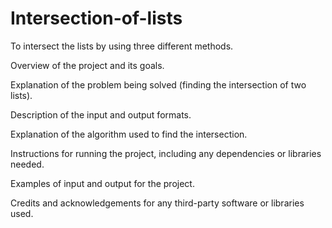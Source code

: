 # Intersection-of-lists
To intersect the lists by using three different methods.

Overview of the project and its goals.

Explanation of the problem being solved (finding the intersection of two lists).

Description of the input and output formats.

Explanation of the algorithm used to find the intersection.

Instructions for running the project, including any dependencies or libraries needed.

Examples of input and output for the project.

Credits and acknowledgements for any third-party software or libraries used.
